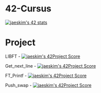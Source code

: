 # 42-Cursus

[![jaeskim's 42 stats](https://badge42.herokuapp.com/api/stats/agenoves)](https://github.com/JaeSeoKim/badge42)

# Project

LIBFT - [![jaeskim's 42Project Score](https://badge42.herokuapp.com/api/project/agenoves/Libft)](https://github.com/JaeSeoKim/badge42)

Get_next_line - [![jaeskim's 42Project Score](https://badge42.herokuapp.com/api/project/agenoves/get_next_line)](https://github.com/JaeSeoKim/badge42)

FT_Printf - [![jaeskim's 42Project Score](https://badge42.herokuapp.com/api/project/agenoves/ft_printf)](https://github.com/JaeSeoKim/badge42)

Push_swap - [![jaeskim's 42Project Score](https://badge42.herokuapp.com/api/project/agenoves/push_swap)](https://github.com/JaeSeoKim/badge42)

